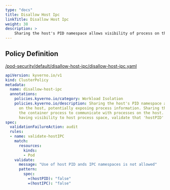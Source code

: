 ```yaml
---
type: "docs"
title: Disallow Host Ipc
linkTitle: Disallow Host Ipc
weight: 38
description: >
    Sharing the host's PID namespace allows visibility of process on the host, potentially exposing process information. Sharing the host's IPC namespace allows the container process to communicate with processes on the host. To avoid pod container from having visibility to host process space, validate that 'hostPID' and 'hostIPC' are set to 'false'.
---
```


## Policy Definition
<a href="https://github.com/kyverno/policies/raw/main//pod-security/default/disallow-host-ipc/disallow-host-ipc.yaml" target="-blank">/pod-security/default/disallow-host-ipc/disallow-host-ipc.yaml</a>

```yaml
apiVersion: kyverno.io/v1
kind: ClusterPolicy
metadata:
  name: disallow-host-ipc
  annotations:
    policies.kyverno.io/category: Workload Isolation
    policies.kyverno.io/description: Sharing the host's PID namespace allows visibility of process 
      on the host, potentially exposing process information. Sharing the host's IPC namespace allows 
      the container process to communicate with processes on the host. To avoid pod container from 
      having visibility to host process space, validate that 'hostPID' and 'hostIPC' are set to 'false'.
spec:
  validationFailureAction: audit
  rules:
  - name: validate-hostIPC
    match:
      resources:
        kinds:
        - Pod
    validate:
      message: "Use of host PID ands IPC namespaces is not allowed"
      pattern:
        spec:
          =(hostPID): "false"
          =(hostIPC): "false"

```
